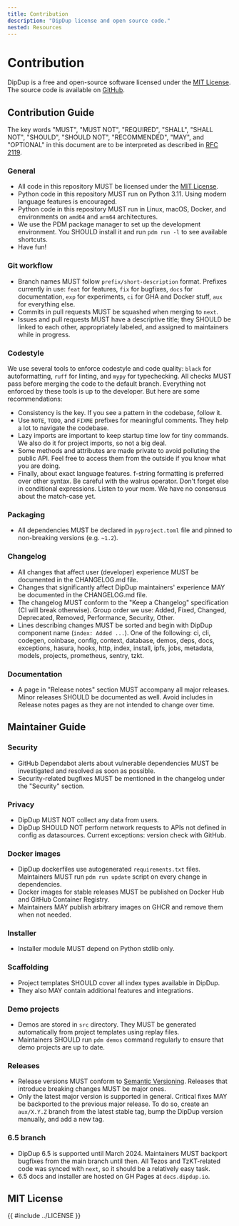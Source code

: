 ```yaml
---
title: Contribution
description: "DipDup license and open source code."
nested: Resources
---
```


# Contribution

DipDup is a free and open-source software licensed under the [MIT License](#mit-license). The source code is available on [GitHub](https://github.com/dipdup-io/dipdup).

## Contribution Guide

The key words "MUST", "MUST NOT", "REQUIRED", "SHALL", "SHALL NOT", "SHOULD", "SHOULD NOT", "RECOMMENDED", "MAY", and "OPTIONAL" in this document are to be interpreted as described in [RFC 2119](https://www.ietf.org/rfc/rfc2119.txt).

### General

- All code in this repository MUST be licensed under the [MIT License](#mit-license).
- Python code in this repository MUST run on Python 3.11. Using modern language features is encouraged.
- Python code in this repository MUST run in Linux, macOS, Docker, and environments on `amd64` and `arm64` architectures.
- We use the PDM package manager to set up the development environment. You SHOULD install it and run `pdm run -l` to see available shortcuts.
- Have fun!

### Git workflow

- Branch names MUST follow `prefix/short-description` format. Prefixes currently in use: `feat` for features, `fix` for bugfixes, `docs` for documentation, `exp` for experiments, `ci` for GHA and Docker stuff, `aux` for everything else.
- Commits in pull requests MUST be squashed when merging to `next`.
- Issues and pull requests MUST have a descriptive title; they SHOULD be linked to each other, appropriately labeled, and assigned to maintainers while in progress.

### Codestyle

We use several tools to enforce codestyle and code quality: `black` for autoformatting, `ruff` for linting, and `mypy` for typechecking. All checks MUST pass before merging the code to the default branch. Everything not enforced by these tools is up to the developer. But here are some recommendations:

- Consistency is the key. If you see a pattern in the codebase, follow it.
- Use `NOTE`, `TODO`, and `FIXME` prefixes for meaningful comments. They help a lot to navigate the codebase.
- Lazy imports are important to keep startup time low for tiny commands. We also do it for project imports, so not a big deal.
- Some methods and attributes are made private to avoid polluting the public API. Feel free to access them from the outside if you know what you are doing.
- Finally, about exact language features. f-string formatting is preferred over other syntax. Be careful with the walrus operator. Don't forget else in conditional expressions. Listen to your mom. We have no consensus about the match-case yet.

### Packaging

- All dependencies MUST be declared in `pyproject.toml` file and pinned to non-breaking versions (e.g. `~1.2`).

### Changelog

- All changes that affect user (developer) experience MUST be documented in the CHANGELOG.md file.
- Changes that significantly affect DipDup maintainers' experience MAY be documented in the CHANGELOG.md file.
- The changelog MUST conform to the "Keep a Changelog" specification (CI will break otherwise). Group order we use: Added, Fixed, Changed, Deprecated, Removed, Performance, Security, Other.
- Lines describing changes MUST be sorted and begin with DipDup component name (`index: Added ...`). One of the following: ci, cli, codegen, coinbase, config, context, database, demos, deps, docs, exceptions, hasura, hooks, http, index, install, ipfs, jobs, metadata, models, projects, prometheus, sentry, tzkt.

### Documentation

- A page in "Release notes" section MUST accompany all major releases. Minor releases SHOULD be documented as well. Avoid includes in Release notes pages as they are not intended to change over time.

## Maintainer Guide

### Security

- GitHub Dependabot alerts about vulnerable dependencies MUST be investigated and resolved as soon as possible.
- Security-related bugfixes MUST be mentioned in the changelog under the "Security" section.

### Privacy

- DipDup MUST NOT collect any data from users.
- DipDup SHOULD NOT perform network requests to APIs not defined in config as datasources. Current exceptions: version check with GitHub.

### Docker images

- DipDup dockerfiles use autogenerated `requirements.txt` files. Maintainers MUST run `pdm run update` script on every change in dependencies.
- Docker images for stable releases MUST be published on Docker Hub and GitHub Container Registry.
- Maintainers MAY publish arbitrary images on GHCR and remove them when not needed.

### Installer

- Installer module MUST depend on Python stdlib only.

### Scaffolding

- Project templates SHOULD cover all index types available in DipDup.
- They also MAY contain additional features and integrations.

### Demo projects

- Demos are stored in `src` directory. They MUST be generated automatically from project templates using replay files.
- Maintainers SHOULD run `pdm demos` command regularly to ensure that demo projects are up to date.

### Releases

- Release versions MUST conform to [Semantic Versioning](https://semver.org/). Releases that introduce breaking changes MUST be major ones.
- Only the latest major version is supported in general. Critical fixes MAY be backported to the previous major release. To do so, create an `aux/X.Y.Z` branch from the latest stable tag, bump the DipDup version manually, and add a new tag.

### 6.5 branch

- DipDup 6.5 is supported until March 2024. Maintainers MUST backport bugfixes from the main branch until then. All Tezos and TzKT-related code was synced with `next`, so it should be a relatively easy task.
- 6.5 docs and installer are hosted on GH Pages at `docs.dipdup.io`.

## MIT License

<!-- markdownlint-disable first-line-h1 -->
{{ #include ../LICENSE }}
